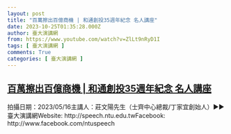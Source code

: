 ```yaml
---
layout: post
title: "百萬擦出百億商機 | 和通創投35週年紀念 名人講座"
date: 2023-10-25T01:35:28.000Z
author: 臺大演講網
from: https://www.youtube.com/watch?v=ZlLt9nRyD1I
tags: [ 臺大演講網 ]
comments: True
categories: [ 臺大演講網 ]
---
```

<!--1698197728000-->
[百萬擦出百億商機 | 和通創投35週年紀念 名人講座](https://www.youtube.com/watch?v=ZlLt9nRyD1I)
------

<div>
拍攝日期：2023/05/16主講人：莊文陽先生（士齊中心總裁/丁家宜創始人）►►臺大演講網Website: http://speech.ntu.edu.twFacebook: http://www.facebook.com/ntuspeech
</div>
